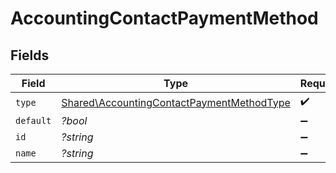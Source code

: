 # AccountingContactPaymentMethod


## Fields

| Field                                                                                                  | Type                                                                                                   | Required                                                                                               | Description                                                                                            |
| ------------------------------------------------------------------------------------------------------ | ------------------------------------------------------------------------------------------------------ | ------------------------------------------------------------------------------------------------------ | ------------------------------------------------------------------------------------------------------ |
| `type`                                                                                                 | [Shared\AccountingContactPaymentMethodType](../../Models/Shared/AccountingContactPaymentMethodType.md) | :heavy_check_mark:                                                                                     | N/A                                                                                                    |
| `default`                                                                                              | *?bool*                                                                                                | :heavy_minus_sign:                                                                                     | N/A                                                                                                    |
| `id`                                                                                                   | *?string*                                                                                              | :heavy_minus_sign:                                                                                     | N/A                                                                                                    |
| `name`                                                                                                 | *?string*                                                                                              | :heavy_minus_sign:                                                                                     | N/A                                                                                                    |